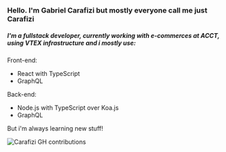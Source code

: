 ### Hello. I'm Gabriel Carafizi but mostly everyone call me just Carafizi

##### I'm a fullstack developer, currently working with e-commerces at ACCT, using VTEX infrastructure and i mostly use:

Front-end:
- React with TypeScript
- GraphQL

Back-end:
- Node.js with TypeScript over Koa.js
- GraphQL

But i'm always learning new stuff!

![Carafizi GH contributions](https://github-readme-stats.vercel.app/api?username=carafizi1&show_icons=true&theme=radical)

